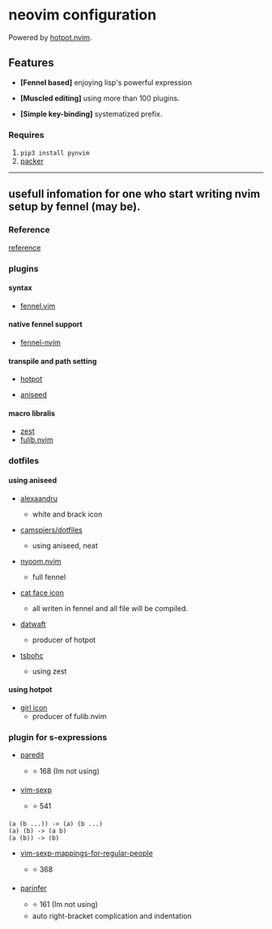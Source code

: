# neovim configuration

Powered by [hotpot.nvim](https://github.com/rktjmp/hotpot.nvim).

## Features

- **[Fennel based]** enjoying lisp's powerful expression

- **[Muscled editing]** using more than 100 plugins.

- **[Simple key-binding]** systematized prefix.

### Requires

1. ``pip3 install pynvim``
2. [packer](https://github.com/wbthomason/packer.nvim)

---

## usefull infomation for one who start writing nvim setup by fennel (may be).

### Reference

[reference](https://fennel-lang.org/reference)

### plugins

#### syntax

- [fennel.vim](https://github.com/bakpakin/fennel.vim')

#### native fennel support

- [fennel-nvim](https://github.com/jaawerth/fennel-nvim')

#### transpile and path setting

- [hotpot](https://github.com/rktjmp/hotpot.nvim)

- [aniseed](https://github.com/Olical/aniseed)

#### macro libralis

- [zest](https://github.com/tsbohc/zest.nvim)
- [fulib.nvim](https://github.com/6cdh/fulib.nvim)

### dotfiles

#### using aniseed
- [alexaandru](https://github.com/alexaandru/nvim-config/tree/master/fnl)
    - white and brack icon

- [camspiers/dotfiles](https://github.com/camspiers/dotfiles/blob/master/files/.config/nvim/fnl/options.fnl)
    - using aniseed, neat

- [nyoom.nvim](https://www.libhunt.com/topic/neovim-dotfiles)
    - full fennel

- [cat face icon](https://notabug.org/dm9pZCAq/dotfiles/src/master/.config/nvim)
    - all writen in fennel and all file will be compiled.

- [datwaft](https://github.com/datwaft/nvim.conf/blob/main/fnl/conf/settings.fnl)
    - producer of hotpot

- [tsbohc](https://github.com/tsbohc/.garden/tree/master/etc/nvim_old/config/fnl/core)
    - using zest

#### using hotpot

 - [girl icon](https://github.com/6cdh/dotfiles/tree/main/editor/nvim)
     - producer of fulib.nvim

### plugin for s-expressions

- [paredit](https://github.com/vim-scripts/paredit.vim)
    - ⭐ 168 (Im not using)

- [vim-sexp](https://github.com/guns/vim-sexp)
    - ⭐ 541

```
(a (b ...)) -> (a) (b ...)
(a) (b) -> (a b)
(a (b)) -> (b)
```

- [vim-sexp-mappings-for-regular-people](https://github.com/tpope/vim-sexp-mappings-for-regular-people)
    - ⭐ 368

- [parinfer](https://github.com/bhurlow/vim-parinfer)
    - ⭐ 161 (Im not using)
    - auto right-bracket complication and indentation
